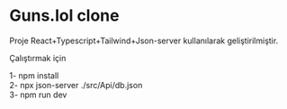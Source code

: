 # Guns.lol clone

Proje React+Typescript+Tailwind+Json-server kullanılarak geliştirilmiştir. <br>

Çalıştırmak için <br>

1- npm install <br>
2- npx json-server ./src/Api/db.json <br>
3- npm run dev

